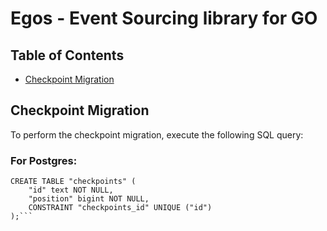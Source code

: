 # Egos - Event Sourcing library for GO

## Table of Contents
- [Checkpoint Migration](#checkpoint-migration)

## Checkpoint Migration
To perform the checkpoint migration, execute the following SQL query:

### For Postgres:
```DROP TABLE IF EXISTS "checkpoints";
CREATE TABLE "checkpoints" (
    "id" text NOT NULL,
    "position" bigint NOT NULL,
    CONSTRAINT "checkpoints_id" UNIQUE ("id")
);```

